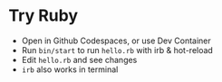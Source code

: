 # Try Ruby

- Open in Github Codespaces, or use Dev Container
- Run `bin/start` to run `hello.rb` with irb & hot-reload
- Edit `hello.rb` and see changes
- `irb` also works in terminal
